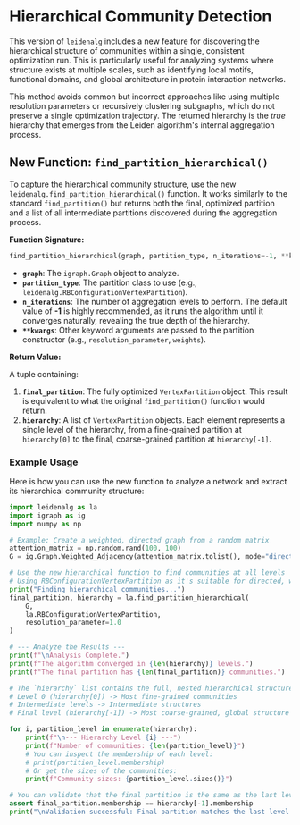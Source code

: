 # Hierarchical Community Detection

This version of `leidenalg` includes a new feature for discovering the hierarchical structure of communities within a single, consistent optimization run. This is particularly useful for analyzing systems where structure exists at multiple scales, such as identifying local motifs, functional domains, and global architecture in protein interaction networks.

This method avoids common but incorrect approaches like using multiple resolution parameters or recursively clustering subgraphs, which do not preserve a single optimization trajectory. The returned hierarchy is the *true* hierarchy that emerges from the Leiden algorithm's internal aggregation process.

## New Function: `find_partition_hierarchical()`

To capture the hierarchical community structure, use the new `leidenalg.find_partition_hierarchical()` function. It works similarly to the standard `find_partition()` but returns both the final, optimized partition and a list of all intermediate partitions discovered during the aggregation process.

**Function Signature:**

```python
find_partition_hierarchical(graph, partition_type, n_iterations=-1, **kwargs)
```

-   **`graph`**: The `igraph.Graph` object to analyze.
-   **`partition_type`**: The partition class to use (e.g., `leidenalg.RBConfigurationVertexPartition`).
-   **`n_iterations`**: The number of aggregation levels to perform. The default value of **-1** is highly recommended, as it runs the algorithm until it converges naturally, revealing the true depth of the hierarchy.
-   **`**kwargs`**: Other keyword arguments are passed to the partition constructor (e.g., `resolution_parameter`, `weights`).

**Return Value:**

A tuple containing:
1.  **`final_partition`**: The fully optimized `VertexPartition` object. This result is equivalent to what the original `find_partition()` function would return.
2.  **`hierarchy`**: A list of `VertexPartition` objects. Each element represents a single level of the hierarchy, from a fine-grained partition at `hierarchy[0]` to the final, coarse-grained partition at `hierarchy[-1]`.

### Example Usage

Here is how you can use the new function to analyze a network and extract its hierarchical community structure:

```python
import leidenalg as la
import igraph as ig
import numpy as np

# Example: Create a weighted, directed graph from a random matrix
attention_matrix = np.random.rand(100, 100)
G = ig.Graph.Weighted_Adjacency(attention_matrix.tolist(), mode="directed", attr="weight", loops=False)

# Use the new hierarchical function to find communities at all levels
# Using RBConfigurationVertexPartition as it's suitable for directed, weighted graphs.
print("Finding hierarchical communities...")
final_partition, hierarchy = la.find_partition_hierarchical(
    G,
    la.RBConfigurationVertexPartition,
    resolution_parameter=1.0
)

# --- Analyze the Results ---
print(f"\nAnalysis Complete.")
print(f"The algorithm converged in {len(hierarchy)} levels.")
print(f"The final partition has {len(final_partition)} communities.")

# The `hierarchy` list contains the full, nested hierarchical structure.
# Level 0 (hierarchy[0]) -> Most fine-grained communities
# Intermediate levels -> Intermediate structures
# Final level (hierarchy[-1]) -> Most coarse-grained, global structure

for i, partition_level in enumerate(hierarchy):
    print(f"\n--- Hierarchy Level {i} ---")
    print(f"Number of communities: {len(partition_level)}")
    # You can inspect the membership of each level:
    # print(partition_level.membership)
    # Or get the sizes of the communities:
    print(f"Community sizes: {partition_level.sizes()}")

# You can validate that the final partition is the same as the last level of the hierarchy
assert final_partition.membership == hierarchy[-1].membership
print("\nValidation successful: Final partition matches the last level of the hierarchy.")
``` 